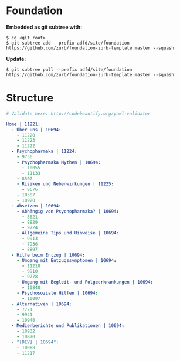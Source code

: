# Foundation

**Embedded as git subtree with:**

    $ cd <git root>
    $ git subtree add --prefix adfd/site/foundation https://github.com/zurb/foundation-zurb-template master --squash

**Update:**

    $ git subtree pull --prefix adfd/site/foundation https://github.com/zurb/foundation-zurb-template master --squash

# Structure

```YAML
# Validate here: http://codebeautify.org/yaml-validator

Home | 11221:
  - Über uns | 10694:
    - 11220
    - 11223
    - 11222
  - Psychopharmaka | 11224:
    - 9736
    - Psychopharmaka Mythen | 10694:
      - 10055
      - 11133
    - 8507
    - Risiken und Nebenwirkungen | 11225:
      - 8676
    - 10387
    - 10920
  - Absetzen | 10694:
    - Abhängig von Psychopharmaka? | 10694:
      - 8621
      - 8829
      - 9724
    - Allgemeine Tips und Hinweise | 10694:
      - 9913
      - 7936
      - 8897
  - Hilfe beim Entzug | 10694:
    - Umgang mit Entzugssymptomen | 10694:
      - 11218
      - 9910
      - 9778
    - Umgang mit Begleit- und Folgeerkrankungen | 10694:
      - 10848
    - Psychosoziale Hilfen | 10694:
      - 10007
  - Alternativen | 10694:
    - 7721
    - 9941
    - 10940
  - Medienberichte und Publikationen | 10694:
    - 10932
    - 10870
  - "[DEV] | 10694":
    - 10068
    - 11217
```
